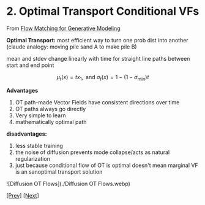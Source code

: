 # 2. Optimal Transport Conditional VFs

From [Flow Matching for Generative Modeling](https://arxiv.org/pdf/2210.02747)

**Optimal Transport:** most efficient way to turn one prob dist into another (claude analogy: moving pile sand A to make pile B)

mean and stdev change linearly with time for straight line paths between start and end point

$$
\mu_t(x) = tx_1, \text{ and } \sigma_t(x) = 1 - (1 - \sigma_{\text{min}})t
$$

**Advantages**

1. OT path-made Vector Fields have consistent directions over time
2. OT paths always go directly
3. Very simple to learn
4. mathematically optimal path

**disadvantages:**

1. less stable training 
2. the noise of diffusion prevents mode collapse/acts as natural regularization
3. just because conditional flow of OT is optimal doesn't mean marginal VF is an sanoptimal transport solution
    
![Diffusion OT Flows](./Diffusion OT Flows.webp)

[[Prev]](./Diffusion%20Flow.md) [[Next]](../3.5:%20pi0/pi0.md)